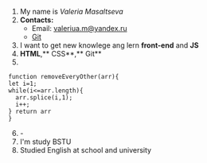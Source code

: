 1. My name is *Valeria Masaltseva*
2. **Contacts:**
    * Email: valeriua.m@yandex.ru
    * [Git](https://github.com/Valeria310)
3. I want to get new knowlege ang lern **front-end** and **JS**
4. **HTML**,** CSS**,** Git**
5. 
  ```
  function removeEveryOther(arr){
  let i=1;
  while(i<=arr.length){
    arr.splice(i,1);
    i++;
 } return arr 
}
  ```
6. \-
7. I'm study BSTU
8. Studied English at school and university
